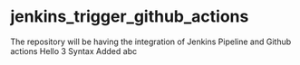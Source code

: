 # jenkins_trigger_github_actions
The repository will be having the integration of Jenkins Pipeline and Github actions
Hello
3 Syntax Added 
abc
